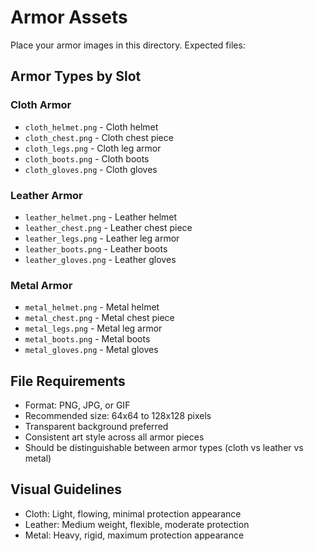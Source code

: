 # Armor Assets

Place your armor images in this directory. Expected files:

## Armor Types by Slot
### Cloth Armor
- `cloth_helmet.png` - Cloth helmet
- `cloth_chest.png` - Cloth chest piece
- `cloth_legs.png` - Cloth leg armor
- `cloth_boots.png` - Cloth boots
- `cloth_gloves.png` - Cloth gloves

### Leather Armor
- `leather_helmet.png` - Leather helmet
- `leather_chest.png` - Leather chest piece
- `leather_legs.png` - Leather leg armor
- `leather_boots.png` - Leather boots
- `leather_gloves.png` - Leather gloves

### Metal Armor
- `metal_helmet.png` - Metal helmet
- `metal_chest.png` - Metal chest piece
- `metal_legs.png` - Metal leg armor
- `metal_boots.png` - Metal boots
- `metal_gloves.png` - Metal gloves

## File Requirements
- Format: PNG, JPG, or GIF
- Recommended size: 64x64 to 128x128 pixels
- Transparent background preferred
- Consistent art style across all armor pieces
- Should be distinguishable between armor types (cloth vs leather vs metal)

## Visual Guidelines
- Cloth: Light, flowing, minimal protection appearance
- Leather: Medium weight, flexible, moderate protection
- Metal: Heavy, rigid, maximum protection appearance




